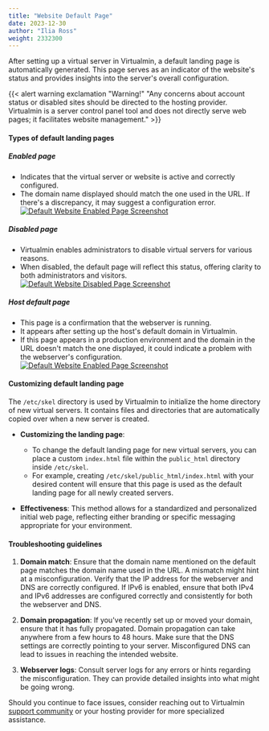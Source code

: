 ```yaml
---
title: "Website Default Page"
date: 2023-12-30
author: "Ilia Ross"
weight: 2332300
---
```


After setting up a virtual server in Virtualmin, a default landing page is automatically generated. This page serves as an indicator of the website's status and provides insights into the server's overall configuration.

{{< alert warning exclamation "Warning!" "Any concerns about account status or disabled sites should be directed to the hosting provider. Virtualmin is a server control panel tool and does not directly serve web pages; it facilitates website management." >}}

#### Types of default landing pages

##### Enabled page
   - Indicates that the virtual server or website is active and correctly configured.
   - The domain name displayed should match the one used in the URL. If there's a discrepancy, it may suggest a configuration error.
    [![](/images/docs/screenshots/light/default-website-enabled.png "Default Website Enabled Page Screenshot")](/images/docs/screenshots/light/default-website-enabled.png)

##### Disabled page
   - Virtualmin enables administrators to disable virtual servers for various reasons.
   - When disabled, the default page will reflect this status, offering clarity to both administrators and visitors.
    [![](/images/docs/screenshots/light/default-website-disabled.png "Default Website Disabled Page Screenshot")](/images/docs/screenshots/light/default-website-disabled.png)

##### Host default page
   - This page is a confirmation that the webserver is running.
   - It appears after setting up the host's default domain in Virtualmin.
   - If this page appears in a production environment and the domain in the URL doesn't match the one displayed, it could indicate a problem with the webserver's configuration.
    [![](/images/docs/screenshots/light/host-default-website.png "Default Website Enabled Page Screenshot")](/images/docs/screenshots/light/host-default-website.png)

#### Customizing default landing page

The `/etc/skel` directory is used by Virtualmin to initialize the home directory of new virtual servers. It contains files and directories that are automatically copied over when a new server is created.
  
- **Customizing the landing page**:
  - To change the default landing page for new virtual servers, you can place a custom `index.html` file within the `public_html` directory inside `/etc/skel`.
  - For example, creating `/etc/skel/public_html/index.html` with your desired content will ensure that this page is used as the default landing page for all newly created servers.
  
- **Effectiveness**: This method allows for a standardized and personalized initial web page, reflecting either branding or specific messaging appropriate for your environment.

#### Troubleshooting guidelines

1. **Domain match**: Ensure that the domain name mentioned on the default page matches the domain name used in the URL. A mismatch might hint at a misconfiguration. Verify that the IP address for the webserver and DNS are correctly configured. If IPv6 is enabled, ensure that both IPv4 and IPv6 addresses are configured correctly and consistently for both the webserver and DNS.

2. **Domain propagation**: If you've recently set up or moved your domain, ensure that it has fully propagated. Domain propagation can take anywhere from a few hours to 48 hours. Make sure that the DNS settings are correctly pointing to your server. Misconfigured DNS can lead to issues in reaching the intended website.

3. **Webserver logs**: Consult server logs for any errors or hints regarding the misconfiguration. They can provide detailed insights into what might be going wrong.

Should you continue to face issues, consider reaching out to Virtualmin [support community](https://forum.virtualmin.com) or your hosting provider for more specialized assistance.
